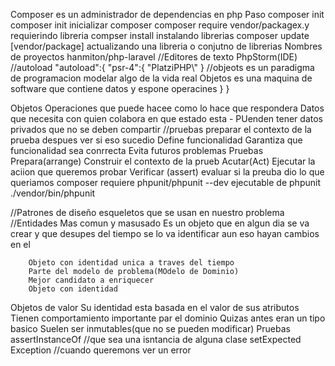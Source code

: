 Composer 
	es un administrador de dependencias en php
Paso composer init
	composer init
		inicializar composer
	composer require vendor/packagex.y
		requierindo libreria
	compser install
		instalando librerias
	composer update [vendor/package]
		actualizando una libreria o conjutno de librerias
Nombres de proyectos
	hanmiton/php-laravel
//Editores de texto
	PhpStorm(IDE)
//autoload
"autoload":{
	"psr-4":{
		"PlatziPHP\\"
	}
//objeots
	es un paradigma de programacion
	modelar algo de la vida real
	Objetos es una maquina de software que contiene datos y espone operacines
}
}

Objetos
	Operaciones
		que puede hacee
		como lo hace
		que respondera
	Datos
		que necesita
		con quien colabora
		en que estado esta
		- PUenden tener datos privados que no se deben compartir
//pruebas 
    preparar el contexto de la prueba
    despues ver si eso sucedio
    Define funcionalidad
    Garantiza que funcionalidad sea conrrecta
    Evita futuros problemas
Pruebas
    Prepara(arrange)
        Construir el contexto de la prueb
    Acutar(Act) 
        Ejecutar la aciion que queremos probar
    Verificar (assert)
        evaluar si la preuba dio lo que queriamos
composer requiere phpunit/phpunit --dev
ejecutable de phpunit
./vendor/bin/phpunit

//Patrones de diseño
	esqueletos que se usan en nuestro problema
	//Entidades
		Mas comun y masusado
		Es un objeto que en algun dia se va crear y que desupes del tiempo se lo va identificar aun eso hayan cambios en el 

		Objeto con identidad unica a traves del tiempo
		Parte del modelo de problema(MOdelo de Dominio)
		Mejor candidato a enriquecer
		Objeto con identidad
Objetos de valor
	Su identidad esta basada en el valor de sus atributos
	Tienen comportamiento importante par el dominio
	Quizas antes eran un tipo basico
	Suelen ser inmutables(que no se pueden modificar)
Pruebas
assertInstanceOf //que sea una isntancia de alguna clase
setExpected Exception //cuando queremons ver un error 